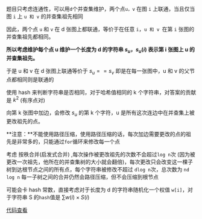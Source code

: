 题目只考虑连通性，可以用`d`个并查集维护，两个点`u，v` 在图 `i` 上联通，当且仅当图 `i` 上 `u 和 v` 的并查集祖先相同

因此，两个点 `u` 和 `v` 在 d 张图上都联通，等价于在任意 `i`，`u 和 v `在第 `i` 张图的并查集祖先都相同。

**所以考虑维护每个点 u 维护一个长度为 d 的字符串 $s_u$，$s_u(i)$ 表示第 i 张图上 u 的并查集祖先。**

于是 u 和 v 在 d 张图上联通等价于 $s_u == s_v$  即是在每一张图中，u 和 v 的父节点都相同则是联通的

使用 hash 来判断字符串是否相同，对于哈希值相同的 k 个字符串，对答案的贡献是 $k^2$ (有序点对)

向第 k 张图中加边，会修改 $s_u$ 的第 k 个字符，u 是所有这次连边中在并查集上被更改祖先的点。

**注意：**不能使用路径压缩，使用路径压缩的话，每次加边需要更改的点的祖先是非常多的，只能通过`for`循环来修改每一个点

考虑 按秩合并(启发式合并) ,每次操作被更改祖先的次数不会超过`log n`次 (因为被更改一次祖先，他所在的并查集树的大小就会翻倍)，每次更改只会改变这一棵子树到达根节点之间的所有点，每个字符串被修改不超过 `dlog n`次，总次数为 `nd log n` 每一子树之间的合并仍然会路径压缩，但不会压缩到根节点

可能会卡 hash 常数，直接考虑对于长度为 d 的字符串随机化一个权值 `w[i]`，对于字符串 S 的`hash`值是 $\textstyle\sum w(i)\times S(i)$ 

[代码查看](/mine/vsc/luogu/P_8026_ONTAK_2015_Bajtocja.cpp)